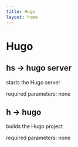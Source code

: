 ```yaml
---
title: Hugo
layout: home
---
```


# Hugo

## hs -> hugo server

starts the Hugo server

required parameters: none

## h -> hugo

builds the Hugo project

required parameters: none


